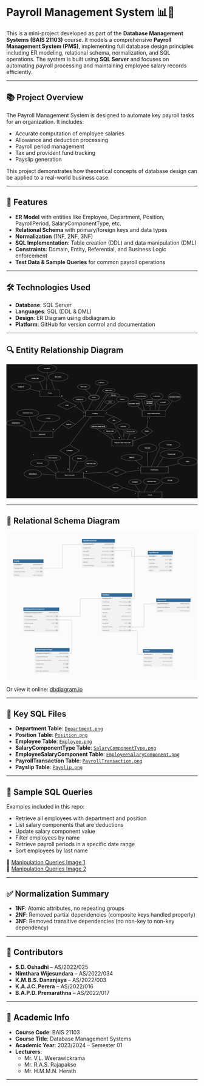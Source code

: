 # Payroll Management System 📊💼

This is a mini-project developed as part of the **Database Management Systems (BAIS 21103)** course. It models a comprehensive **Payroll Management System (PMS)**, implementing full database design principles including ER modeling, relational schema, normalization, and SQL operations. The system is built using **SQL Server** and focuses on automating payroll processing and maintaining employee salary records efficiently.

---

## 📚 Project Overview

The Payroll Management System is designed to automate key payroll tasks for an organization. It includes:

- Accurate computation of employee salaries
- Allowance and deduction processing
- Payroll period management
- Tax and provident fund tracking
- Payslip generation

This project demonstrates how theoretical concepts of database design can be applied to a real-world business case.

---

## 🧩 Features

- **ER Model** with entities like Employee, Department, Position, PayrollPeriod, SalaryComponentType, etc.
- **Relational Schema** with primary/foreign keys and data types
- **Normalization** (1NF, 2NF, 3NF)
- **SQL Implementation**: Table creation (DDL) and data manipulation (DML)
- **Constraints**: Domain, Entity, Referential, and Business Logic enforcement
- **Test Data & Sample Queries** for common payroll operations

---

## 🛠️ Technologies Used

- **Database**: SQL Server
- **Languages**: SQL (DDL & DML)
- **Design**: ER Diagram using dbdiagram.io
- **Platform**: GitHub for version control and documentation

---

## 🔍 Entity Relationship Diagram

![ER Diagram](https://github.com/pasindudilshan1/Payroll-Management-System/blob/main/ER%20Diagram%20for%20Payroll%20.png)

---

## 📐 Relational Schema Diagram

![Relational Schema](https://github.com/pasindudilshan1/Payroll-Management-System/blob/main/PayRollSystem.png)

Or view it online: [dbdiagram.io](https://dbdiagram.io/d/Detailed-View-683edc3161dc3bf08d56041b)

---

## 📄 Key SQL Files

- **Department Table**: [`Department.png`](https://github.com/pasindudilshan1/Payroll-Management-System/blob/main/Department.png)
- **Position Table**: [`Position.png`](https://github.com/pasindudilshan1/Payroll-Management-System/blob/main/Position.png)
- **Employee Table**: [`Employee.png`](https://github.com/pasindudilshan1/Payroll-Management-System/blob/main/Employee.png)
- **SalaryComponentType Table**: [`SalaryComponentType.png`](https://github.com/pasindudilshan1/Payroll-Management-System/blob/main/SalaryComponentType.png)
- **EmployeeSalaryComponent Table**: [`EmployeeSalaryComponent.png`](https://github.com/pasindudilshan1/Payroll-Management-System/blob/main/EmployeeSalaryComponent.png)
- **PayrollTransaction Table**: [`PayrollTransaction.png`](https://github.com/pasindudilshan1/Payroll-Management-System/blob/main/PayrollTransaction.png)
- **Payslip Table**: [`Payslip.png`](https://github.com/pasindudilshan1/Payroll-Management-System/blob/main/Payslip.png)

---

## 🧪 Sample SQL Queries

Examples included in this repo:
- Retrieve all employees with department and position
- List salary components that are deductions
- Update salary component value
- Filter employees by name
- Retrieve payroll periods in a specific date range
- Sort employees by last name

🔗 [Manipulation Queries Image 1](https://github.com/pasindudilshan1/Payroll-Management-System/blob/main/manipulation1.png)  
🔗 [Manipulation Queries Image 2](https://github.com/pasindudilshan1/Payroll-Management-System/blob/main/manipulation%202.png)

---

## ✅ Normalization Summary

- **1NF**: Atomic attributes, no repeating groups  
- **2NF**: Removed partial dependencies (composite keys handled properly)  
- **3NF**: Removed transitive dependencies (no non-key to non-key dependency)

---

## 📌 Contributors

- **S.D. Oshadhi** – AS/2022/025  
- **Nimthara Wijesundara** – AS/2022/034  
- **K.M.B.S. Dananjaya** – AS/2022/003  
- **K.A.J.C. Perera** – AS/2022/016  
- **B.A.P.D. Premarathna** – AS/2022/017

---

## 📅 Academic Info

- **Course Code**: BAIS 21103  
- **Course Title**: Database Management Systems  
- **Academic Year**: 2023/2024 – Semester 01  
- **Lecturers**:
  - Mr. V.L. Weerawickrama  
  - Mr. R.A.S. Rajapakse  
  - Mr. H.M.M.N. Herath  

---



